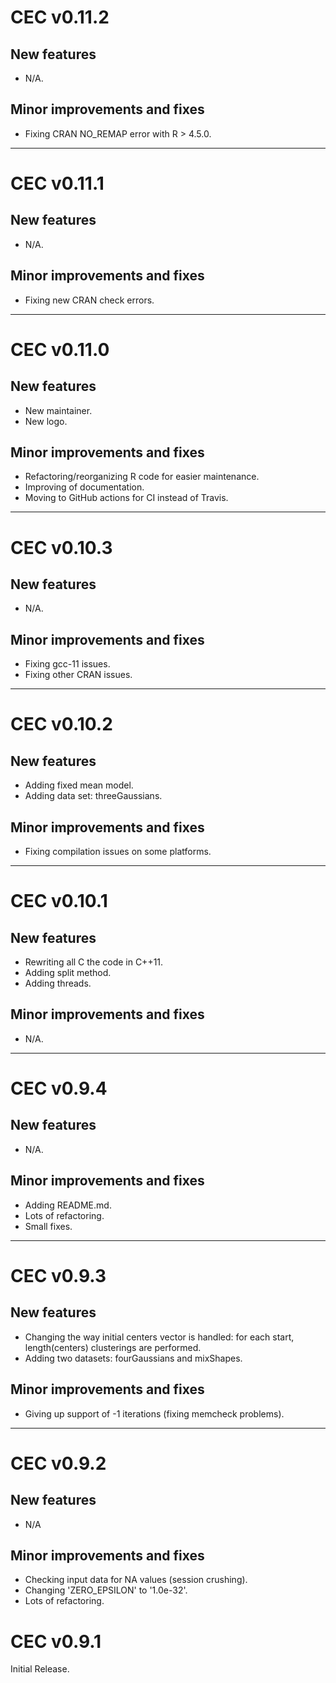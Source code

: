 # CEC v0.11.2

## New features

* N/A. 

## Minor improvements and fixes

* Fixing CRAN NO_REMAP error with R > 4.5.0. 

---

# CEC v0.11.1

## New features

* N/A. 

## Minor improvements and fixes

* Fixing new CRAN check errors. 

---

# CEC v0.11.0

## New features

* New maintainer. 
* New logo. 

## Minor improvements and fixes

* Refactoring/reorganizing R code for easier maintenance. 
* Improving of documentation. 
* Moving to GitHub actions for CI instead of Travis. 

---

# CEC v0.10.3

## New features

* N/A.

## Minor improvements and fixes

* Fixing gcc-11 issues.
* Fixing other CRAN issues.

---

# CEC v0.10.2

## New features

* Adding fixed mean model.
* Adding data set: threeGaussians.

## Minor improvements and fixes

* Fixing compilation issues on some platforms.

---

# CEC v0.10.1

## New features

* Rewriting all C the code in C++11.
* Adding split method.
* Adding threads.

## Minor improvements and fixes

* N/A.

---

# CEC v0.9.4

## New features

* N/A.

## Minor improvements and fixes

* Adding README.md.
* Lots of refactoring.
* Small fixes.

---

# CEC v0.9.3

## New features

* Changing the way initial centers vector is handled: for each start, length(centers) clusterings are performed.
* Adding two datasets: fourGaussians and mixShapes.

## Minor improvements and fixes

* Giving up support of -1 iterations (fixing memcheck problems).

---

# CEC v0.9.2

## New features

* N/A

## Minor improvements and fixes

* Checking input data for NA values (session crushing).
* Changing 'ZERO_EPSILON' to '1.0e-32'.
* Lots of refactoring.

# CEC v0.9.1

Initial Release.
